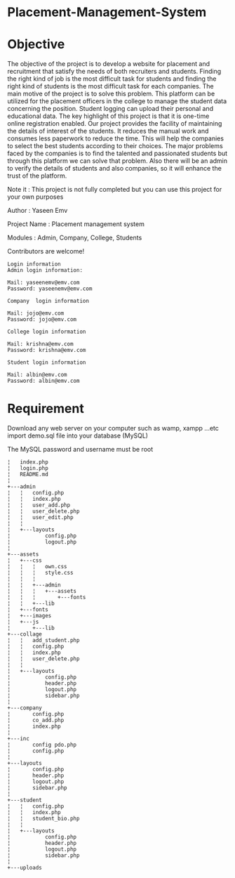 # Placement-Management-System

# Objective

The objective of the project is to develop a website for placement and recruitment that satisfy the needs of both recruiters and students. Finding the right kind of job is the most difficult task for students and finding the right kind of students is the most difficult task for each companies. The main motive of the project is to solve this problem. This platform can be utilized for the placement officers in the college to manage the student data concerning the position. Student logging can upload their personal and educational data. The key highlight of this project is that it is one-time online registration enabled. Our project provides the facility of maintaining the details of interest of the students. It reduces the manual work and consumes less paperwork to reduce the time. This will help the companies to select the best students according to their choices. The major problems faced by the companies is to find the talented and passionated students but through this platform we can solve that problem. Also there will be an admin to verify the details of students and also companies, so it will enhance the trust of the platform.


Note it : This project is not fully completed  but you can use this project for your own purposes 

Author : Yaseen Emv

Project Name : Placement management system 

Modules : Admin, Company, College, Students

Contributors are welcome!

 ```
Login information
Admin login information:

Mail: yaseenemv@emv.com
Password: yaseenemv@emv.com

Company  login information

Mail: jojo@emv.com
Password: jojo@emv.com

College login information

Mail: krishna@emv.com
Password: krishna@emv.com

Student login information

Mail: albin@emv.com
Password: albin@emv.com
 ```

# Requirement
Download any web server on your computer such as wamp, xampp ...etc
import demo.sql file into your database (MySQL)

The MySQL password and username must be root


 ```
¦   index.php
¦   login.php
¦   README.md
¦
+---admin
¦   ¦   config.php
¦   ¦   index.php
¦   ¦   user_add.php
¦   ¦   user_delete.php
¦   ¦   user_edit.php
¦   ¦
¦   +---layouts
¦           config.php
¦           logout.php
¦
+---assets
¦   +---css
¦   ¦   ¦   own.css
¦   ¦   ¦   style.css
¦   ¦   ¦
¦   ¦   +---admin
¦   ¦   ¦   +---assets
¦   ¦   ¦       +---fonts
¦   ¦   +---lib
¦   +---fonts
¦   +---images
¦   +---js
¦       +---lib
+---collage
¦   ¦   add_student.php
¦   ¦   config.php
¦   ¦   index.php
¦   ¦   user_delete.php
¦   ¦
¦   +---layouts
¦           config.php
¦           header.php
¦           logout.php
¦           sidebar.php
¦
+---company
¦       config.php
¦       co_add.php
¦       index.php
¦
+---inc
¦       config pdo.php
¦       config.php
¦
+---layouts
¦       config.php
¦       header.php
¦       logout.php
¦       sidebar.php
¦
+---student
¦   ¦   config.php
¦   ¦   index.php
¦   ¦   student_bio.php
¦   ¦
¦   +---layouts
¦           config.php
¦           header.php
¦           logout.php
¦           sidebar.php
¦
+---uploads
 ```
